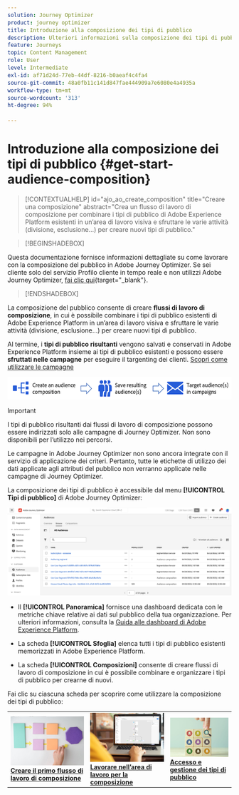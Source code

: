 ```yaml
---
solution: Journey Optimizer
product: journey optimizer
title: Introduzione alla composizione dei tipi di pubblico
description: Ulteriori informazioni sulla composizione dei tipi di pubblico
feature: Journeys
topic: Content Management
role: User
level: Intermediate
exl-id: af71d24d-77eb-44df-8216-b0aeaf4c4fa4
source-git-commit: 48a0fb11c141d847fae444909a7e6080e4a4935a
workflow-type: tm+mt
source-wordcount: '313'
ht-degree: 94%

---
```


# Introduzione alla composizione dei tipi di pubblico {#get-start-audience-composition}

>[!CONTEXTUALHELP]
>id="ajo_ao_create_composition"
>title="Creare una composizione"
>abstract="Crea un flusso di lavoro di composizione per combinare i tipi di pubblico di Adobe Experience Platform esistenti in un’area di lavoro visiva e sfruttare le varie attività (divisione, esclusione...) per creare nuovi tipi di pubblico."

>[!BEGINSHADEBOX]

Questa documentazione fornisce informazioni dettagliate su come lavorare con la composizione del pubblico in Adobe Journey Optimizer. Se sei cliente solo del servizio Profilo cliente in tempo reale e non utilizzi Adobe Journey Optimizer, [fai clic qui](https://experienceleague.adobe.com/docs/experience-platform/segmentation/ui/audience-composition.html?lang=it){target="_blank"}.

>[!ENDSHADEBOX]

La composizione del pubblico consente di creare **flussi di lavoro di composizione**, in cui è possibile combinare i tipi di pubblico esistenti di Adobe Experience Platform in un’area di lavoro visiva e sfruttare le varie attività (divisione, esclusione...) per creare nuovi tipi di pubblico.

Al termine, i **tipi di pubblico risultanti** vengono salvati e conservati in Adobe Experience Platform insieme ai tipi di pubblico esistenti e possono essere **sfruttati nelle campagne** per eseguire il targenting dei clienti. [Scopri come utilizzare le campagne](../campaigns/get-started-with-campaigns.md)

![](assets/audiences-process.png)

>[!IMPORTANT]
>
>I tipi di pubblico risultanti dai flussi di lavoro di composizione possono essere indirizzati solo alle campagne di Journey Optimizer. Non sono disponibili per l’utilizzo nei percorsi.
>
>Le campagne in Adobe Journey Optimizer non sono ancora integrate con il servizio di applicazione dei criteri. Pertanto, tutte le etichette di utilizzo dei dati applicate agli attributi del pubblico non verranno applicate nelle campagne di Journey Optimizer.

La composizione dei tipi di pubblico è accessibile dal menu **[!UICONTROL Tipi di pubblico]** di Adobe Journey Optimizer:

![](assets/audiences-browse.png)

* Il **[!UICONTROL Panoramica]** fornisce una dashboard dedicata con le metriche chiave relative ai dati sul pubblico della tua organizzazione. Per ulteriori informazioni, consulta la [Guida alle dashboard di Adobe Experience Platform](https://experienceleague.adobe.com/docs/experience-platform/dashboards/guides/segments.html?lang=it).

* La scheda **[!UICONTROL Sfoglia]** elenca tutti i tipi di pubblico esistenti memorizzati in Adobe Experience Platform.

* La scheda **[!UICONTROL Composizioni]** consente di creare flussi di lavoro di composizione in cui è possibile combinare e organizzare i tipi di pubblico per crearne di nuovi.

Fai clic su ciascuna scheda per scoprire come utilizzare la composizione dei tipi di pubblico:

<table style="table-layout:fixed"><tr style="border: 0;">
<td><a href="create-compositions.md"><img alt="Creare flussi di lavoro di composizione" src="../assets/do-not-localize/ao-workflows.jpg"></a>
<div><a href="create-compositions.md"><strong>Creare il primo flusso di lavoro di composizione</strong></a></div></td>
<td><a href="composition-canvas.md"><img alt="Lavorare nell’area di lavoro per la composizione" src="../assets/do-not-localize/ao-canvas.jpg"></a>
<div><a href="composition-canvas.md"><strong>Lavorare nell’area di lavoro per la composizione</strong></a></div></td>
<td><a href="access-audiences.md"><img alt="Accesso e gestione dei tipi di pubblico" src="../assets/do-not-localize/ao-audiences.jpeg"></a>
<div><a href="access-audiences.md"><strong>Accesso e gestione dei tipi di pubblico</strong></a></div></td>
</tr></table>
